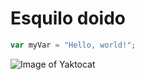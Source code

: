 # Esquilo doido

``` javascript
var myVar = "Hello, world!";
```
![Image of Yaktocat](https://octodex.github.com/images/yaktocat.png)



